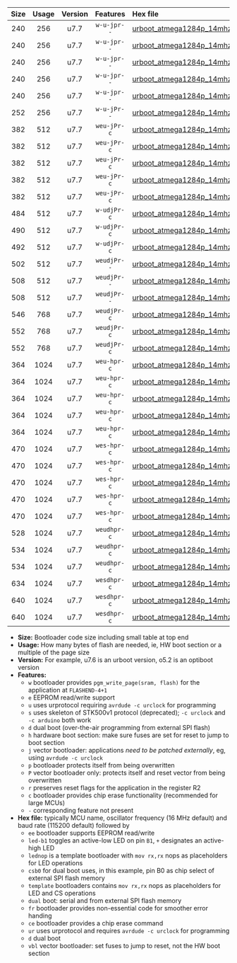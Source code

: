 |Size|Usage|Version|Features|Hex file|
|:-:|:-:|:-:|:-:|:--|
|240|256|u7.7|`w-u-jpr--`|[urboot_atmega1284p_14mhz7456_115200bps_led+b5_ur_vbl.hex](https://raw.githubusercontent.com/stefanrueger/urboot.hex/main/mcus/atmega1284p/fcpu_14mhz7456/115200_bps/urboot_atmega1284p_14mhz7456_115200bps_led+b5_ur_vbl.hex)|
|240|256|u7.7|`w-u-jpr--`|[urboot_atmega1284p_14mhz7456_115200bps_led+b7_ur_vbl.hex](https://raw.githubusercontent.com/stefanrueger/urboot.hex/main/mcus/atmega1284p/fcpu_14mhz7456/115200_bps/urboot_atmega1284p_14mhz7456_115200bps_led+b7_ur_vbl.hex)|
|240|256|u7.7|`w-u-jpr--`|[urboot_atmega1284p_14mhz7456_115200bps_led+c7_ur_vbl.hex](https://raw.githubusercontent.com/stefanrueger/urboot.hex/main/mcus/atmega1284p/fcpu_14mhz7456/115200_bps/urboot_atmega1284p_14mhz7456_115200bps_led+c7_ur_vbl.hex)|
|240|256|u7.7|`w-u-jpr--`|[urboot_atmega1284p_14mhz7456_115200bps_led+d7_ur_vbl.hex](https://raw.githubusercontent.com/stefanrueger/urboot.hex/main/mcus/atmega1284p/fcpu_14mhz7456/115200_bps/urboot_atmega1284p_14mhz7456_115200bps_led+d7_ur_vbl.hex)|
|240|256|u7.7|`w-u-jpr--`|[urboot_atmega1284p_14mhz7456_115200bps_lednop_ur_vbl.hex](https://raw.githubusercontent.com/stefanrueger/urboot.hex/main/mcus/atmega1284p/fcpu_14mhz7456/115200_bps/urboot_atmega1284p_14mhz7456_115200bps_lednop_ur_vbl.hex)|
|252|256|u7.7|`w-u-jPr--`|[urboot_atmega1284p_14mhz7456_115200bps_ur_vbl.hex](https://raw.githubusercontent.com/stefanrueger/urboot.hex/main/mcus/atmega1284p/fcpu_14mhz7456/115200_bps/urboot_atmega1284p_14mhz7456_115200bps_ur_vbl.hex)|
|382|512|u7.7|`weu-jPr-c`|[urboot_atmega1284p_14mhz7456_115200bps_ee_led+b5_fr_ce_ur_vbl.hex](https://raw.githubusercontent.com/stefanrueger/urboot.hex/main/mcus/atmega1284p/fcpu_14mhz7456/115200_bps/urboot_atmega1284p_14mhz7456_115200bps_ee_led+b5_fr_ce_ur_vbl.hex)|
|382|512|u7.7|`weu-jPr-c`|[urboot_atmega1284p_14mhz7456_115200bps_ee_led+b7_fr_ce_ur_vbl.hex](https://raw.githubusercontent.com/stefanrueger/urboot.hex/main/mcus/atmega1284p/fcpu_14mhz7456/115200_bps/urboot_atmega1284p_14mhz7456_115200bps_ee_led+b7_fr_ce_ur_vbl.hex)|
|382|512|u7.7|`weu-jPr-c`|[urboot_atmega1284p_14mhz7456_115200bps_ee_led+c7_fr_ce_ur_vbl.hex](https://raw.githubusercontent.com/stefanrueger/urboot.hex/main/mcus/atmega1284p/fcpu_14mhz7456/115200_bps/urboot_atmega1284p_14mhz7456_115200bps_ee_led+c7_fr_ce_ur_vbl.hex)|
|382|512|u7.7|`weu-jPr-c`|[urboot_atmega1284p_14mhz7456_115200bps_ee_led+d7_fr_ce_ur_vbl.hex](https://raw.githubusercontent.com/stefanrueger/urboot.hex/main/mcus/atmega1284p/fcpu_14mhz7456/115200_bps/urboot_atmega1284p_14mhz7456_115200bps_ee_led+d7_fr_ce_ur_vbl.hex)|
|382|512|u7.7|`weu-jPr-c`|[urboot_atmega1284p_14mhz7456_115200bps_ee_lednop_fr_ce_ur_vbl.hex](https://raw.githubusercontent.com/stefanrueger/urboot.hex/main/mcus/atmega1284p/fcpu_14mhz7456/115200_bps/urboot_atmega1284p_14mhz7456_115200bps_ee_lednop_fr_ce_ur_vbl.hex)|
|484|512|u7.7|`w-udjPr-c`|[urboot_atmega1284p_14mhz7456_115200bps_led+c7_csb3_dual_fr_ce_ur_vbl.hex](https://raw.githubusercontent.com/stefanrueger/urboot.hex/main/mcus/atmega1284p/fcpu_14mhz7456/115200_bps/urboot_atmega1284p_14mhz7456_115200bps_led+c7_csb3_dual_fr_ce_ur_vbl.hex)|
|490|512|u7.7|`w-udjPr-c`|[urboot_atmega1284p_14mhz7456_115200bps_led+d7_csc7_dual_fr_ce_ur_vbl.hex](https://raw.githubusercontent.com/stefanrueger/urboot.hex/main/mcus/atmega1284p/fcpu_14mhz7456/115200_bps/urboot_atmega1284p_14mhz7456_115200bps_led+d7_csc7_dual_fr_ce_ur_vbl.hex)|
|492|512|u7.7|`w-udjPr-c`|[urboot_atmega1284p_14mhz7456_115200bps_template_dual_fr_ce_ur_vbl.hex](https://raw.githubusercontent.com/stefanrueger/urboot.hex/main/mcus/atmega1284p/fcpu_14mhz7456/115200_bps/urboot_atmega1284p_14mhz7456_115200bps_template_dual_fr_ce_ur_vbl.hex)|
|502|512|u7.7|`weudjPr--`|[urboot_atmega1284p_14mhz7456_115200bps_ee_led+c7_csb3_dual_fr_ur_vbl.hex](https://raw.githubusercontent.com/stefanrueger/urboot.hex/main/mcus/atmega1284p/fcpu_14mhz7456/115200_bps/urboot_atmega1284p_14mhz7456_115200bps_ee_led+c7_csb3_dual_fr_ur_vbl.hex)|
|508|512|u7.7|`weudjPr--`|[urboot_atmega1284p_14mhz7456_115200bps_ee_led+d7_csc7_dual_fr_ur_vbl.hex](https://raw.githubusercontent.com/stefanrueger/urboot.hex/main/mcus/atmega1284p/fcpu_14mhz7456/115200_bps/urboot_atmega1284p_14mhz7456_115200bps_ee_led+d7_csc7_dual_fr_ur_vbl.hex)|
|508|512|u7.7|`weudjPr--`|[urboot_atmega1284p_14mhz7456_115200bps_ee_template_dual_fr_ur_vbl.hex](https://raw.githubusercontent.com/stefanrueger/urboot.hex/main/mcus/atmega1284p/fcpu_14mhz7456/115200_bps/urboot_atmega1284p_14mhz7456_115200bps_ee_template_dual_fr_ur_vbl.hex)|
|546|768|u7.7|`weudjPr-c`|[urboot_atmega1284p_14mhz7456_115200bps_ee_led+c7_csb3_dual_fr_ce_ur_vbl.hex](https://raw.githubusercontent.com/stefanrueger/urboot.hex/main/mcus/atmega1284p/fcpu_14mhz7456/115200_bps/urboot_atmega1284p_14mhz7456_115200bps_ee_led+c7_csb3_dual_fr_ce_ur_vbl.hex)|
|552|768|u7.7|`weudjPr-c`|[urboot_atmega1284p_14mhz7456_115200bps_ee_led+d7_csc7_dual_fr_ce_ur_vbl.hex](https://raw.githubusercontent.com/stefanrueger/urboot.hex/main/mcus/atmega1284p/fcpu_14mhz7456/115200_bps/urboot_atmega1284p_14mhz7456_115200bps_ee_led+d7_csc7_dual_fr_ce_ur_vbl.hex)|
|552|768|u7.7|`weudjPr-c`|[urboot_atmega1284p_14mhz7456_115200bps_ee_template_dual_fr_ce_ur_vbl.hex](https://raw.githubusercontent.com/stefanrueger/urboot.hex/main/mcus/atmega1284p/fcpu_14mhz7456/115200_bps/urboot_atmega1284p_14mhz7456_115200bps_ee_template_dual_fr_ce_ur_vbl.hex)|
|364|1024|u7.7|`weu-hpr-c`|[urboot_atmega1284p_14mhz7456_115200bps_ee_led+b5_fr_ce_ur.hex](https://raw.githubusercontent.com/stefanrueger/urboot.hex/main/mcus/atmega1284p/fcpu_14mhz7456/115200_bps/urboot_atmega1284p_14mhz7456_115200bps_ee_led+b5_fr_ce_ur.hex)|
|364|1024|u7.7|`weu-hpr-c`|[urboot_atmega1284p_14mhz7456_115200bps_ee_led+b7_fr_ce_ur.hex](https://raw.githubusercontent.com/stefanrueger/urboot.hex/main/mcus/atmega1284p/fcpu_14mhz7456/115200_bps/urboot_atmega1284p_14mhz7456_115200bps_ee_led+b7_fr_ce_ur.hex)|
|364|1024|u7.7|`weu-hpr-c`|[urboot_atmega1284p_14mhz7456_115200bps_ee_led+c7_fr_ce_ur.hex](https://raw.githubusercontent.com/stefanrueger/urboot.hex/main/mcus/atmega1284p/fcpu_14mhz7456/115200_bps/urboot_atmega1284p_14mhz7456_115200bps_ee_led+c7_fr_ce_ur.hex)|
|364|1024|u7.7|`weu-hpr-c`|[urboot_atmega1284p_14mhz7456_115200bps_ee_led+d7_fr_ce_ur.hex](https://raw.githubusercontent.com/stefanrueger/urboot.hex/main/mcus/atmega1284p/fcpu_14mhz7456/115200_bps/urboot_atmega1284p_14mhz7456_115200bps_ee_led+d7_fr_ce_ur.hex)|
|364|1024|u7.7|`weu-hpr-c`|[urboot_atmega1284p_14mhz7456_115200bps_ee_lednop_fr_ce_ur.hex](https://raw.githubusercontent.com/stefanrueger/urboot.hex/main/mcus/atmega1284p/fcpu_14mhz7456/115200_bps/urboot_atmega1284p_14mhz7456_115200bps_ee_lednop_fr_ce_ur.hex)|
|470|1024|u7.7|`wes-hpr-c`|[urboot_atmega1284p_14mhz7456_115200bps_ee_led+b5_fr_ce.hex](https://raw.githubusercontent.com/stefanrueger/urboot.hex/main/mcus/atmega1284p/fcpu_14mhz7456/115200_bps/urboot_atmega1284p_14mhz7456_115200bps_ee_led+b5_fr_ce.hex)|
|470|1024|u7.7|`wes-hpr-c`|[urboot_atmega1284p_14mhz7456_115200bps_ee_led+b7_fr_ce.hex](https://raw.githubusercontent.com/stefanrueger/urboot.hex/main/mcus/atmega1284p/fcpu_14mhz7456/115200_bps/urboot_atmega1284p_14mhz7456_115200bps_ee_led+b7_fr_ce.hex)|
|470|1024|u7.7|`wes-hpr-c`|[urboot_atmega1284p_14mhz7456_115200bps_ee_led+c7_fr_ce.hex](https://raw.githubusercontent.com/stefanrueger/urboot.hex/main/mcus/atmega1284p/fcpu_14mhz7456/115200_bps/urboot_atmega1284p_14mhz7456_115200bps_ee_led+c7_fr_ce.hex)|
|470|1024|u7.7|`wes-hpr-c`|[urboot_atmega1284p_14mhz7456_115200bps_ee_led+d7_fr_ce.hex](https://raw.githubusercontent.com/stefanrueger/urboot.hex/main/mcus/atmega1284p/fcpu_14mhz7456/115200_bps/urboot_atmega1284p_14mhz7456_115200bps_ee_led+d7_fr_ce.hex)|
|470|1024|u7.7|`wes-hpr-c`|[urboot_atmega1284p_14mhz7456_115200bps_ee_lednop_fr_ce.hex](https://raw.githubusercontent.com/stefanrueger/urboot.hex/main/mcus/atmega1284p/fcpu_14mhz7456/115200_bps/urboot_atmega1284p_14mhz7456_115200bps_ee_lednop_fr_ce.hex)|
|528|1024|u7.7|`weudhpr-c`|[urboot_atmega1284p_14mhz7456_115200bps_ee_led+c7_csb3_dual_fr_ce_ur.hex](https://raw.githubusercontent.com/stefanrueger/urboot.hex/main/mcus/atmega1284p/fcpu_14mhz7456/115200_bps/urboot_atmega1284p_14mhz7456_115200bps_ee_led+c7_csb3_dual_fr_ce_ur.hex)|
|534|1024|u7.7|`weudhpr-c`|[urboot_atmega1284p_14mhz7456_115200bps_ee_led+d7_csc7_dual_fr_ce_ur.hex](https://raw.githubusercontent.com/stefanrueger/urboot.hex/main/mcus/atmega1284p/fcpu_14mhz7456/115200_bps/urboot_atmega1284p_14mhz7456_115200bps_ee_led+d7_csc7_dual_fr_ce_ur.hex)|
|534|1024|u7.7|`weudhpr-c`|[urboot_atmega1284p_14mhz7456_115200bps_ee_template_dual_fr_ce_ur.hex](https://raw.githubusercontent.com/stefanrueger/urboot.hex/main/mcus/atmega1284p/fcpu_14mhz7456/115200_bps/urboot_atmega1284p_14mhz7456_115200bps_ee_template_dual_fr_ce_ur.hex)|
|634|1024|u7.7|`wesdhpr-c`|[urboot_atmega1284p_14mhz7456_115200bps_ee_led+c7_csb3_dual_fr_ce.hex](https://raw.githubusercontent.com/stefanrueger/urboot.hex/main/mcus/atmega1284p/fcpu_14mhz7456/115200_bps/urboot_atmega1284p_14mhz7456_115200bps_ee_led+c7_csb3_dual_fr_ce.hex)|
|640|1024|u7.7|`wesdhpr-c`|[urboot_atmega1284p_14mhz7456_115200bps_ee_led+d7_csc7_dual_fr_ce.hex](https://raw.githubusercontent.com/stefanrueger/urboot.hex/main/mcus/atmega1284p/fcpu_14mhz7456/115200_bps/urboot_atmega1284p_14mhz7456_115200bps_ee_led+d7_csc7_dual_fr_ce.hex)|
|640|1024|u7.7|`wesdhpr-c`|[urboot_atmega1284p_14mhz7456_115200bps_ee_template_dual_fr_ce.hex](https://raw.githubusercontent.com/stefanrueger/urboot.hex/main/mcus/atmega1284p/fcpu_14mhz7456/115200_bps/urboot_atmega1284p_14mhz7456_115200bps_ee_template_dual_fr_ce.hex)|

- **Size:** Bootloader code size including small table at top end
- **Usage:** How many bytes of flash are needed, ie, HW boot section or a multiple of the page size
- **Version:** For example, u7.6 is an urboot version, o5.2 is an optiboot version
- **Features:**
  + `w` bootloader provides `pgm_write_page(sram, flash)` for the application at `FLASHEND-4+1`
  + `e` EEPROM read/write support
  + `u` uses urprotocol requiring `avrdude -c urclock` for programming
  + `s` uses skeleton of STK500v1 protocol (deprecated); `-c urclock` and `-c arduino` both work
  + `d` dual boot (over-the-air programming from external SPI flash)
  + `h` hardware boot section: make sure fuses are set for reset to jump to boot section
  + `j` vector bootloader: applications *need to be patched externally*, eg, using `avrdude -c urclock`
  + `p` bootloader protects itself from being overwritten
  + `P` vector bootloader only: protects itself and reset vector from being overwritten
  + `r` preserves reset flags for the application in the register R2
  + `c` bootloader provides chip erase functionality (recommended for large MCUs)
  + `-` corresponding feature not present
- **Hex file:** typically MCU name, oscillator frequency (16 MHz default) and baud rate (115200 default) followed by
  + `ee` bootloader supports EEPROM read/write
  + `led-b1` toggles an active-low LED on pin `B1`, `+` designates an active-high LED
  + `lednop` is a template bootloader with `mov rx,rx` nops as placeholders for LED operations
  + `csb0` for dual boot uses, in this example, pin B0 as chip select of external SPI flash memory
  + `template` bootloaders contains `mov rx,rx` nops as placeholders for LED and CS operations
  + `dual` boot: serial and from external SPI flash memory
  + `fr` bootloader provides non-essential code for smoother error handing
  + `ce` bootloader provides a chip erase command
  + `ur` uses urprotocol and requires `avrdude -c urclock` for programming
  + `d` dual boot
  + `vbl` vector bootloader: set fuses to jump to reset, not the HW boot section
